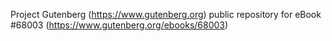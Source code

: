 Project Gutenberg (https://www.gutenberg.org) public repository for
eBook #68003 (https://www.gutenberg.org/ebooks/68003)
